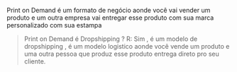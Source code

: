 Print on Demand é um formato de negócio aonde você vai vender um produto e um outra empresa  vai entregar esse produto com sua marca personalizado com sua estampa

> Print on Demand é Dropshipping ? 
> R: Sim , é um modelo de dropshipping , é um modelo logistico aonde você vende um produto e uma outra pessoa que produz esse produto entrega direto pro seu cliente.